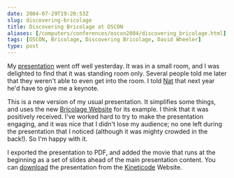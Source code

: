 ```yaml
--- 
date: 2004-07-29T19:20:53Z
slug: discovering-bricolage
title: Discovering Bricolage at OSCON
aliases: [/computers/conferences/oscon2004/discovering_bricolage.html]
tags: [OSCON, Bricolage, Discovering Bricolage, David Wheeler]
type: post
---
```


My [presentation] went off well yesterday. It was in a small room, and I was
delighted to find that it was standing room only. Several people told me later
that they weren't able to even get into the room. I told [Nat] that next year
he'd have to give me a keynote.

This is a new version of my usual presentation. It simplifies some things, and
uses the new [Bricolage Website] for its example. I think that it was positively
received. I've worked hard to try to make the presentation engaging, and it was
nice that I didn't lose my audience; no one left during the presentation that I
noticed (although it was mighty crowded in the back!). So I'm happy with it.

I exported the presentation to PDF, and added the movie that runs at the
beginning as a set of slides ahead of the main presentation content. You can
[download] the presentation from the [Kineticode] Website.

  [presentation]: http://conferences.oreillynet.com/cs/os2004/view/e_sess/5312
    "Discovering Bricolage Description"
  [Nat]: http://use.perl.org/~gnat/journal/ "Nat's Journal"
  [Bricolage Website]: http://www.bricolage.cc/ "Bricolage Website"
  [download]: http://www.kineticode.com/docs/discovering_bricolage.pdf
    "Download discovering_bricolage.pdf"
  [Kineticode]: http://www.kineticode.com/ "Kineticode Website"
